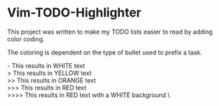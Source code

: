 # Vim-TODO-Highlighter

This project was written to make my TODO lists easier to read by adding color coding.

The coloring is dependent on the type of bullet used to prefix a task.

\- This results in WHITE text \
\> This results in YELLOW text \
\>> This results in ORANGE text \
\>>> This results in RED text \
\>>>> This results in RED text with a WHITE background \

